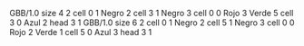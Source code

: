 <gs-board without-header> GBB/1.0
size 4 2
cell 0 1 Negro 2 
cell 3 1 Negro 3 
cell 0 0 Rojo 3 Verde 5 
cell 3 0 Azul 2 
head 3 1
 </gs-board>
<gs-board without-header> GBB/1.0
size 6 2
cell 0 1 Negro 2 
cell 5 1 Negro 3 
cell 0 0 Rojo 2 Verde 1 
cell 5 0 Azul 3 
head 3 1 </gs-board>